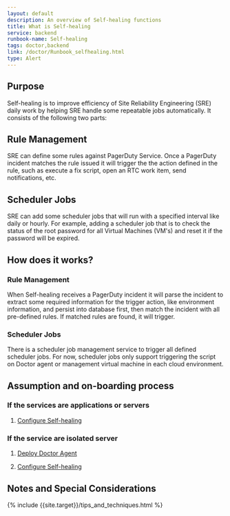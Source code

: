 ```yaml
---
layout: default
description: An overview of Self-healing functions
title: What is Self-healing
service: backend
runbook-name: Self-healing
tags: doctor,backend
link: /doctor/Runbook_selfhealing.html
type: Alert
---
```


## Purpose

Self-healing is to improve efficiency of Site Reliability Engineering (SRE) daily work by helping SRE handle some repeatable jobs automatically. It consists of the following two parts:

## Rule Management  

SRE can define some rules against PagerDuty Service. Once a PagerDuty incident matches the rule issued it will trigger the the action defined in the rule, such as execute a fix script, open an RTC work item, send notifications, etc.

## Scheduler Jobs  

SRE can add some scheduler jobs that will run with a specified interval like daily or hourly. For example, adding a scheduler job that is to check the status of the root password for all Virtual Machines (VM's) and reset it if the password will be expired.

## How does it works?  

### Rule Management  

When Self-healing receives a PagerDuty incident it will parse the incident to extract some required information for the trigger action, like environment information, and persist into database first, then match the incident with all pre-defined rules. If matched rules are found, it will trigger.  


### Scheduler Jobs  

There is a scheduler job management service to trigger all defined scheduler jobs. For now, scheduler jobs only support triggering the script on Doctor agent or management virtual machine in each cloud environment.


## Assumption and on-boarding process

### If the services are applications or servers

  1. [Configure Self-healing]({{site.baseurl}}/docs/runbooks/doctor/Runbook_configure_selfhealing.html)

### If the service are isolated server

  1. [Deploy Doctor Agent]({{site.baseurl}}/docs/runbooks/doctor/Runbook_Deploy_Doctor_Agent_In_Dedicated_SL_Account.html)

  2. [Configure Self-healing]({{site.baseurl}}/docs/runbooks/doctor/Runbook_configure_selfhealing.html)

## Notes and Special Considerations

{% include {{site.target}}/tips_and_techniques.html %}
